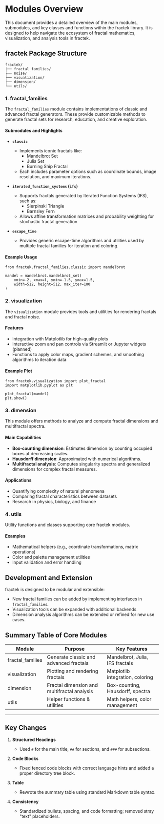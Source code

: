 # Modules Overview

This document provides a detailed overview of the main modules, submodules, and key classes and functions within the fractek library. It is designed to help navigate the ecosystem of fractal mathematics, visualization, and analysis tools in fractek.

## fractek Package Structure
```
fractek/
├── fractal_families/
├── noise/
├── visualization/
├── dimension/
└── utils/
```

### 1. fractal_families

The `fractal_families` module contains implementations of classic and advanced fractal generators. These provide customizable methods to generate fractal sets for research, education, and creative exploration.

#### Submodules and Highlights

- **`classic`**
  - Implements iconic fractals like:
    - Mandelbrot Set
    - Julia Set
    - Burning Ship Fractal
  - Each includes parameter options such as coordinate bounds, image resolution, and maximum iterations.

- **`iterated_function_systems` (`ifs`)**
  - Supports fractals generated by Iterated Function Systems (IFS), such as:
    - Sierpinski Triangle
    - Barnsley Fern
  - Allows affine transformation matrices and probability weighting for stochastic fractal generation.

- **`escape_time`**
  - Provides generic escape-time algorithms and utilities used by multiple fractal families for iteration and coloring.

#### Example Usage
```
from fractek.fractal_families.classic import mandelbrot

mandel = mandelbrot.mandelbrot_set(
    xmin=-2, xmax=1, ymin=-1.5, ymax=1.5,
    width=512, height=512, max_iter=100
)
```

### 2. visualization

The `visualization` module provides tools and utilities for rendering fractals and fractal noise.

#### Features
- Integration with Matplotlib for high-quality plots
- Interactive zoom and pan controls via Streamlit or Jupyter widgets (planned)
- Functions to apply color maps, gradient schemes, and smoothing algorithms to iteration data

#### Example Plot
```
from fractek.visualization import plot_fractal
import matplotlib.pyplot as plt

plot_fractal(mandel)
plt.show()
```

### 3. dimension

This module offers methods to analyze and compute fractal dimensions and multifractal spectra.

#### Main Capabilities
- **Box-counting dimension**: Estimates dimension by counting occupied boxes at decreasing scales.
- **Hausdorff dimension**: Approximated with numerical algorithms.
- **Multifractal analysis**: Computes singularity spectra and generalized dimensions for complex fractal measures.

#### Applications
- Quantifying complexity of natural phenomena
- Comparing fractal characteristics between datasets
- Research in physics, biology, and finance

### 4. utils

Utility functions and classes supporting core fractek modules.

#### Examples
- Mathematical helpers (e.g., coordinate transformations, matrix operations)
- Color and palette management utilities
- Input validation and error handling

## Development and Extension

fractek is designed to be modular and extensible:
- New fractal families can be added by implementing interfaces in `fractal_families`.
- Visualization tools can be expanded with additional backends.
- Dimension analysis algorithms can be extended or refined for new use cases.

## Summary Table of Core Modules

| Module            | Purpose                                   | Key Features                          |
|-------------------|-------------------------------------------|----------------------------------------|
| fractal_families  | Generate classic and advanced fractals    | Mandelbrot, Julia, IFS fractals        |
| visualization     | Plotting and rendering fractals           | Matplotlib integration, coloring       |
| dimension         | Fractal dimension and multifractal analysis | Box-counting, Hausdorff, spectra     |
| utils             | Helper functions & utilities              | Math helpers, color management         |

---

## Key Changes

1. **Structured Headings**
   - Used `#` for the main title, `##` for sections, and `###` for subsections.

2. **Code Blocks**
   - Fixed fenced code blocks with correct language hints and added a proper directory tree block.

3. **Table**
   - Rewrote the summary table using standard Markdown table syntax.

4. **Consistency**
   - Standardized bullets, spacing, and code formatting; removed stray "text" placeholders.


